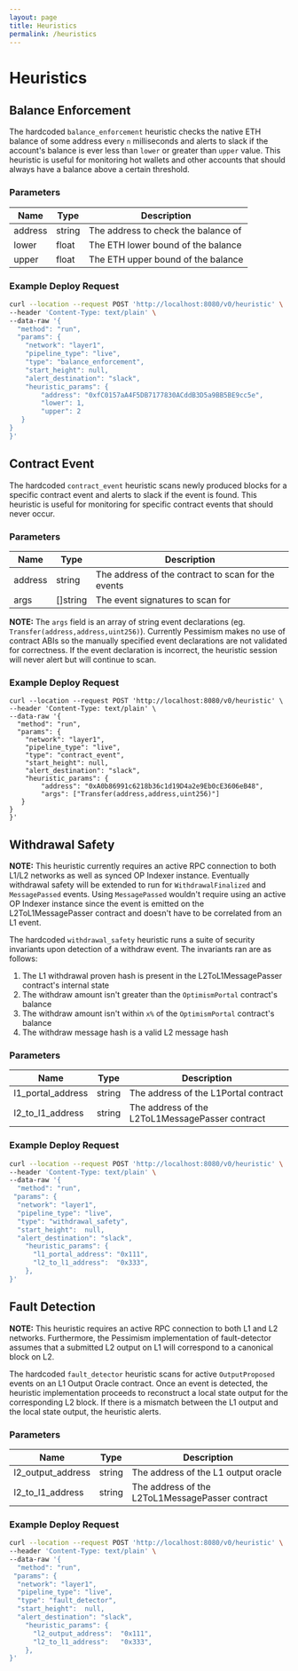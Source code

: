 ```yaml
---
layout: page
title: Heuristics
permalink: /heuristics
---
```


# Heuristics

## Balance Enforcement

The hardcoded `balance_enforcement` heuristic checks the native ETH balance of some address every `n` milliseconds and alerts to slack if the account's balance is ever less than `lower` or greater than `upper` value. This heuristic is useful for monitoring hot wallets and other accounts that should always have a balance above a certain threshold.

### Parameters

| Name | Type | Description |
| ---- | ---- | ----------- |
| address | string | The address to check the balance of |
| lower | float | The ETH lower bound of the balance |
| upper | float | The ETH upper bound of the balance |

### Example Deploy Request

```bash
curl --location --request POST 'http://localhost:8080/v0/heuristic' \
--header 'Content-Type: text/plain' \
--data-raw '{
  "method": "run",
  "params": {
    "network": "layer1",
    "pipeline_type": "live",
    "type": "balance_enforcement", 
    "start_height": null,
    "alert_destination": "slack",
    "heuristic_params": {
        "address": "0xfC0157aA4F5DB7177830ACddB3D5a9BB5BE9cc5e",
        "lower": 1,
        "upper": 2
   }
}
}'
```

## Contract Event

The hardcoded `contract_event` heuristic scans newly produced blocks for a specific contract event and alerts to slack if the event is found. This heuristic is useful for monitoring for specific contract events that should never occur.

### Parameters

| Name    | Type     | Description                                        |
|---------|----------|----------------------------------------------------|
| address | string   | The address of the contract to scan for the events |
| args    | []string | The event signatures to scan for                   |

**NOTE:** The `args` field is an array of string event declarations (eg. `Transfer(address,address,uint256)`). Currently Pessimism makes no use of contract ABIs so the manually specified event declarations are not validated for correctness. If the event declaration is incorrect, the heuristic session will never alert but will continue to scan.

### Example Deploy Request

```
curl --location --request POST 'http://localhost:8080/v0/heuristic' \
--header 'Content-Type: text/plain' \
--data-raw '{
  "method": "run",
  "params": {
    "network": "layer1",
    "pipeline_type": "live",
    "type": "contract_event", 
    "start_height": null,
    "alert_destination": "slack",
    "heuristic_params": {
        "address": "0xA0b86991c6218b36c1d19D4a2e9Eb0cE3606eB48",
        "args": ["Transfer(address,address,uint256)"]
   }
}
}'
```

## Withdrawal Safety

**NOTE:** This heuristic currently requires an active RPC connection to both L1/L2 networks as well as synced OP Indexer instance. Eventually withdrawal safety will be extended to run for `WithdrawalFinalized` and `MessagePassed` events. Using `MessagePassed` wouldn't require using an active OP Indexer instance since the event is emitted on the L2ToL1MessagePasser contract and doesn't have to be correlated from an L1 event.

The hardcoded `withdrawal_safety` heuristic runs a suite of security invariants upon detection of a withdraw event. The invariants ran are as follows:
1. The L1 withdrawal proven hash is present in the L2ToL1MessagePasser contract's internal state
2. The withdraw amount isn't greater than the `OptimismPortal` contract's balance
3. The withdraw amount isn't within `x%` of the `OptimismPortal` contract's balance
4. The withdraw message hash is a valid L2 message hash


### Parameters

| Name              | Type   | Description                                     |
|-------------------|--------|-------------------------------------------------|
| l1_portal_address | string | The address of the L1Portal contract            |
| l2_to_l1_address  | string | The address of the L2ToL1MessagePasser contract |

### Example Deploy Request

```bash
curl --location --request POST 'http://localhost:8080/v0/heuristic' \
--header 'Content-Type: text/plain' \
--data-raw '{
  "method": "run",
 "params": {
  "network": "layer1",
  "pipeline_type": "live",
  "type": "withdrawal_safety",
  "start_height":  null,
  "alert_destination": "slack",
    "heuristic_params": {
      "l1_portal_address": "0x111",
      "l2_to_l1_address":  "0x333",
    },
}'
```

## Fault Detection

**NOTE:** This heuristic requires an active RPC connection to both L1 and L2 networks. Furthermore, the Pessimism implementation of fault-detector assumes that a submitted L2 output on L1 will correspond to a canonical block on L2.

The hardcoded `fault_detector` heuristic scans for active `OutputProposed` events on an L1 Output Oracle contract. Once an event is detected, the heuristic implementation proceeds to reconstruct a local state output for the corresponding L2 block. If there is a mismatch between the L1 output and the local state output, the heuristic alerts.

### Parameters

| Name              | Type   | Description                                     |
|-------------------|--------|-------------------------------------------------|
| l2_output_address | string | The address of the L1 output oracle             |
| l2_to_l1_address  | string | The address of the L2ToL1MessagePasser contract |

### Example Deploy Request

```bash
curl --location --request POST 'http://localhost:8080/v0/heuristic' \
--header 'Content-Type: text/plain' \
--data-raw '{
  "method": "run",
 "params": {
  "network": "layer1",
  "pipeline_type": "live",
  "type": "fault_detector",
  "start_height":  null,
  "alert_destination": "slack",
    "heuristic_params": {
      "l2_output_address":  "0x111",
      "l2_to_l1_address":   "0x333",
    },
}'
```
